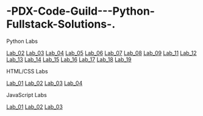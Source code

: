 # -PDX-Code-Guild---Python-Fullstack-Solutions-.

Python Labs

[Lab_02](Labs/Lab_02_Mad_Libs.py)
[Lab_03](Labs/Lab_03_Grading.py)
[Lab_04](Labs/Lab_04_Magic_8_Ball.py)
[Lab_05](Labs/Lab_05_Random_Emoticon_Generator.py)
[Lab_06](Labs/Lab_06_Password_Generator.py)
[Lab_07](Labs/Lab_07_Rock_Paper_Scissors.py)
[Lab_08](Labs/Lab_08_Guess_the_Number.py)
[Lab_09](Labs/Lab_09_ROT_Cipher.py)
[Lab_11](Labs/Lab_11_Make_Change.py)
[Lab_12](Labs/Lab_12_Blackjack_Advice.py)
[Lab_13](Labs/Lab_13_Unit_Converter.py)
[Lab_14](Labs/Lab_14_Number_to_Phrase.py)
[Lab_15](Labs/Lab_15_Count_Words.py)
[Lab_16](Labs/Lab_16_Compute_ARI.py)
[Lab_17](Labs/Lab_17_Quote_API.py)
[Lab_18](Labs/Lab_18_ATM.py)
[Lab_19](Labs/Lab_19_Rain_Data.py)


HTML/CSS Labs

[Lab_01](Labs/Lab_01_Bio)
[Lab_02](Labs/Lab_02_Blog)
[Lab_03](Labs/Lab_03_Company_Home)
[Lab_04](Labs/Lab_04_Personal_Portfolio)


JavaScript Labs

[Lab_01](Labs/Lab_01_Random_Password_Generator)
[Lab_02](Labs/Lab_02_Rock_Paper_Scissors)
[Lab_03](Labs/Lab_03_Unit_Converter)
